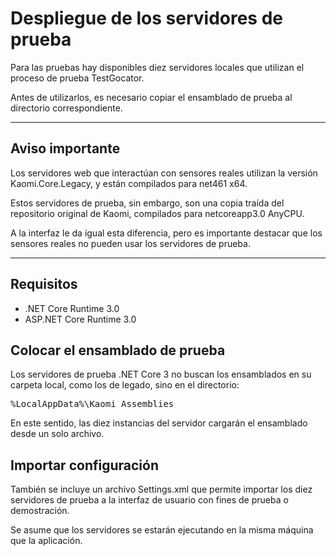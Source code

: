 # Despliegue de los servidores de prueba
Para las pruebas hay disponibles diez servidores locales
que utilizan el proceso de prueba TestGocator.

Antes de utilizarlos, es necesario copiar el ensamblado
de prueba al directorio correspondiente.

---
## Aviso importante
Los servidores web que interactúan con sensores reales
utilizan la versión Kaomi.Core.Legacy, y están compilados
para net461 x64.

Estos servidores de prueba, sin embargo, son una copia traída
del repositorio original de Kaomi, compilados para netcoreapp3.0 AnyCPU. 

A la interfaz le da igual esta diferencia, pero es importante
destacar que los sensores reales no pueden usar los servidores de prueba.

---

## Requisitos
* .NET Core Runtime 3.0
* ASP.NET Core Runtime 3.0

## Colocar el ensamblado de prueba
Los servidores de prueba .NET Core 3 no buscan los ensamblados en su carpeta local, como los de legado, sino en el directorio:

<kbd>%LocalAppData%\Kaomi Assemblies</kbd>

En este sentido, las diez instancias del servidor cargarán el
ensamblado desde un solo archivo.

## Importar configuración
También se incluye un archivo Settings.xml que permite importar los diez servidores de prueba a la interfaz de usuario con fines de prueba o demostración.

Se asume que los servidores se estarán ejecutando en la misma máquina que la aplicación.
